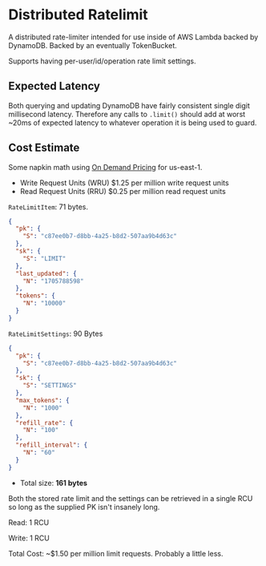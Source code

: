 # Distributed Ratelimit

A distributed rate-limiter intended for use inside of AWS Lambda backed by DynamoDB.
Backed by an eventually TokenBucket.

Supports having per-user/id/operation rate limit settings.

## Expected Latency

Both querying and updating DynamoDB have fairly consistent single digit millisecond latency. Therefore any calls to `.limit()` should add at worst ~20ms of expected latency to whatever operation it is being used to guard.

## Cost Estimate

Some napkin math using [On Demand Pricing](https://aws.amazon.com/dynamodb/pricing/on-demand/?refid=ft_card) for us-east-1.

- Write Request Units (WRU) $1.25 per million write request units
- Read Request Units (RRU) $0.25 per million read request units

`RateLimitItem`: 71 bytes.

```json
{
  "pk": {
    "S": "c87ee0b7-d8bb-4a25-b8d2-507aa9b4d63c"
  },
  "sk": {
    "S": "LIMIT"
  },
  "last_updated": {
    "N": "1705788598"
  },
  "tokens": {
    "N": "10000"
  }
}
```

`RateLimitSettings`:  90 Bytes

```json
{
  "pk": {
    "S": "c87ee0b7-d8bb-4a25-b8d2-507aa9b4d63c"
  },
  "sk": {
    "S": "SETTINGS"
  },
  "max_tokens": {
    "N": "1000"
  },
  "refill_rate": {
    "N": "100"
  },
  "refill_interval": {
    "N": "60"
  }
}
```

- Total size: **161 bytes**

Both the stored rate limit and the settings can be retrieved in a single RCU so long as the supplied PK isn't insanely long.

Read: 1 RCU

Write: 1 RCU

Total Cost: ~$1.50 per million limit requests. Probably a little less.
